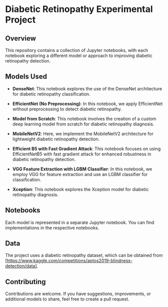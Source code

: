 # Diabetic Retinopathy Experimental Project

## Overview
This repository contains a collection of Jupyter notebooks, with each notebook exploring a different model or approach to improving diabetic retinopathy detection.

## Models Used
- **DenseNet**: This notebook explores the use of the DenseNet architecture for diabetic retinopathy classification.

- **EfficientNet (No Preprocessing)**: In this notebook, we apply EfficientNet without preprocessing to detect diabetic retinopathy.

- **Model from Scratch**: This notebook involves the creation of a custom deep learning model from scratch for diabetic retinopathy diagnosis.

- **MobileNetV2**: Here, we implement the MobileNetV2 architecture for lightweight diabetic retinopathy detection.

- **Efficient B5 with Fast Gradient Attack**: This notebook focuses on using EfficientNetB5 with fast gradient attack for enhanced robustness in diabetic retinopathy detection.

- **VGG Feature Extraction with LGBM Classifier**: In this notebook, we employ VGG for feature extraction and use an LGBM classifier for classification.

- **Xception**: This notebook explores the Xception model for diabetic retinopathy diagnosis.

## Notebooks
Each model is represented in a separate Jupyter notebook. You can find implementations in the respective notebooks.

## Data
The project uses a diabetic retinopathy dataset, which can be obtained from [https://www.kaggle.com/competitions/aptos2019-blindness-detection/data].

## Contributing
Contributions are welcome. If you have suggestions, improvements, or additional models to share, feel free to create a pull request.
